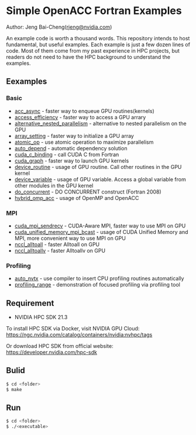 # Simple OpenACC Fortran Examples #
Author: Jeng Bai-Cheng(rjeng@nvidia.com)

An example code is worth a thousand words. This repository intends to host fundamental, but useful examples. Each example is just a few dozen lines of code. Most of them come from my past experience in HPC projects, but readers do not need to have the HPC background to understand the examples.

## Eexamples ##
### Basic ###
* [acc_async](/acc_async) - faster way to enqueue GPU routines(kernels)
* [access_efficiency](/access_efficiency) - faster way to access a GPU arrary
* [alternative_nested_parallelism](/alternative_nested_parallelism) - alternative to nested parallelism on the GPU
* [array_setting](/array_setting) - faster way to initialize a GPU array 
* [atomic_op](/atomic_op) - use atomic operation to maximize parallelism
* [auto_depend](/auto_depend) - automatic dependency solution
* [cuda_c_binding](/cuda_c_binding) - call CUDA C from Fortran
* [cuda_graph](/cuda_graph) - faster way to launch GPU kernels
* [device_routine](/device_routine) - usage of GPU routine. Call other routines in the GPU kernel
* [device_variable](/device_variable) - usage of GPU variable. Access a global variable from other modules in the GPU kernel
* [do_concurrent](/do_concurrent) - DO CONCURRENT construct (Fortran 2008)
* [hybrid_omp_acc](/hybrid_omp_acc) - usage of OpenMP and OpenACC

### MPI ###
* [cuda_mpi_sendrecv](/cuda_mpi_sendrecv) - CUDA-Aware MPI, faster way to use MPI on GPU
* [cuda_unified_memory_mpi_bcast](/cuda_unified_memory_mpi_bcast) - usage of CUDA Unified Memory and MPI, more convenient way to use MPI on GPU
* [nccl_alltoall](/nccl_alltoall) - faster Alltoall on GPU
* [nccl_alltoallv](/nccl_alltoallv) - faster Alltoallv on GPU

### Profiling ###
* [auto_nvtx](/auto_nvtx) - use compiler to insert CPU profiling routines automatically
* [profiling_range](/profiling_range) - demonstration of focused profiling via profiling tool

## Requirement ##
* NVIDIA HPC SDK 21.3

To install HPC SDK via Docker, visit NVIDIA GPU Cloud: https://ngc.nvidia.com/catalog/containers/nvidia:nvhpc/tags

Or download HPC SDK from official website: https://developer.nvidia.com/hpc-sdk

## Bulid ##
```sh
$ cd <folder>
$ make
```

## Run ##
```sh
$ cd <folder>
$ ./<executable>
```
